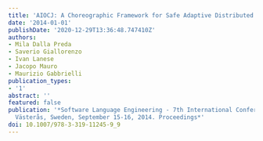 ```yaml
---
title: 'AIOCJ: A Choreographic Framework for Safe Adaptive Distributed Applications'
date: '2014-01-01'
publishDate: '2020-12-29T13:36:48.747410Z'
authors:
- Mila Dalla Preda
- Saverio Giallorenzo
- Ivan Lanese
- Jacopo Mauro
- Maurizio Gabbrielli
publication_types:
- '1'
abstract: ''
featured: false
publication: '*Software Language Engineering - 7th International Conference, SLE 2014,
  Västerås, Sweden, September 15-16, 2014. Proceedings*'
doi: 10.1007/978-3-319-11245-9_9
---
```


